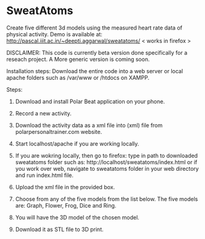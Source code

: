 SweatAtoms
==========

Create five different 3d models using the measured heart rate data of physical activity.
Demo is available at: http://pascal.iiit.ac.in/~deepti.aggarwal/sweatatoms/ 
< works in firefox >

DISCLAIMER:
This code is currently beta version done specifically for a reseach project.
A More generic version is coming soon.

Installation steps:
Download the entire code into a web server or local apache folders such as /var/www or /htdocs on XAMPP.

Steps:

1. Download and install Polar Beat application on your phone.

2. Record a new activity.

3. Download the activity data as a xml file into 
(xml) file from polarpersonaltrainer.com website.

4. Start localhost/apache if you are working locally.

5. If you are wokring locally, then go to firefox: type in path to downloaded sweatatoms folder such as: http://localhost/sweatatoms/index.html or if you work over web, navigate to sweatatoms folder in your web directory and run index.html file.

6. Upload the xml file in the provided box.

7. Choose from any of the five models from the list below. The five models are: Graph, Flower, Frog, Dice and Ring.

8. You will have the 3D model of the chosen model.

9. Download it as STL file to 3D print.



